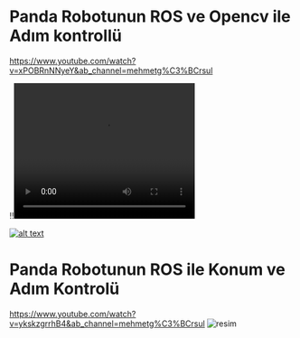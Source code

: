 # Panda Robotunun ROS ve Opencv ile Adım kontrollü

https://www.youtube.com/watch?v=xPOBRnNNyeY&ab_channel=mehmetg%C3%BCrsul

!!<video src="https://www.youtube.com/watch?v=xPOBRnNNyeY&ab_channel=mehmetg%C3%BCrsul" width="320" height="240" controls></video>

[![alt text](https://i9.ytimg.com/vi_webp/NG--17tlHYA/mq1.webp?sqp=CNDZ-q8G-oaymwEmCMACELQB8quKqQMa8AEB-AH-CYAC0AWKAgwIABABGGUgZShlMA8=&rs=AOn4CLC2FaPOGT5-RJfuTuKDTRB7OdXNQw)](https://www.youtube.com/watch?v=xPOBRnNNyeY&ab_channel=mehmetg%C3%BCrsul
)

# Panda Robotunun ROS ile Konum ve Adım Kontrolü 
https://www.youtube.com/watch?v=ykskzgrrhB4&ab_channel=mehmetg%C3%BCrsul
![resim](https://user-images.githubusercontent.com/63427869/212051547-f94c9e45-5a8d-441e-a925-cd739fb9ceb3.png)
